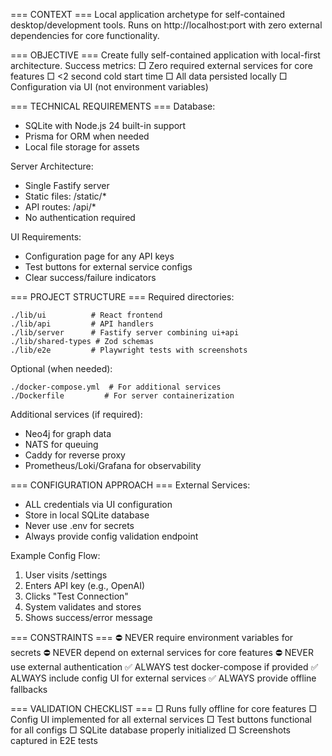 === CONTEXT ===
Local application archetype for self-contained desktop/development tools.
Runs on http://localhost:port with zero external dependencies for core functionality.

=== OBJECTIVE ===
Create fully self-contained application with local-first architecture.
Success metrics:
□ Zero required external services for core features
□ <2 second cold start time
□ All data persisted locally
□ Configuration via UI (not environment variables)

=== TECHNICAL REQUIREMENTS ===
Database:
- SQLite with Node.js 24 built-in support
- Prisma for ORM when needed
- Local file storage for assets

Server Architecture:
- Single Fastify server
- Static files: /static/*
- API routes: /api/*
- No authentication required

UI Requirements:
- Configuration page for any API keys
- Test buttons for external service configs
- Clear success/failure indicators

=== PROJECT STRUCTURE ===
Required directories:
```
./lib/ui          # React frontend
./lib/api         # API handlers  
./lib/server      # Fastify server combining ui+api
./lib/shared-types # Zod schemas
./lib/e2e         # Playwright tests with screenshots
```

Optional (when needed):
```
./docker-compose.yml  # For additional services
./Dockerfile         # For server containerization
```

Additional services (if required):
- Neo4j for graph data
- NATS for queuing
- Caddy for reverse proxy
- Prometheus/Loki/Grafana for observability

=== CONFIGURATION APPROACH ===
External Services:
- ALL credentials via UI configuration
- Store in local SQLite database
- Never use .env for secrets
- Always provide config validation endpoint

Example Config Flow:
1. User visits /settings
2. Enters API key (e.g., OpenAI)
3. Clicks "Test Connection"
4. System validates and stores
5. Shows success/error message

=== CONSTRAINTS ===
⛔ NEVER require environment variables for secrets
⛔ NEVER depend on external services for core features
⛔ NEVER use external authentication
✅ ALWAYS test docker-compose if provided
✅ ALWAYS include config UI for external services
✅ ALWAYS provide offline fallbacks

=== VALIDATION CHECKLIST ===
□ Runs fully offline for core features
□ Config UI implemented for all external services
□ Test buttons functional for all configs
□ SQLite database properly initialized
□ Screenshots captured in E2E tests